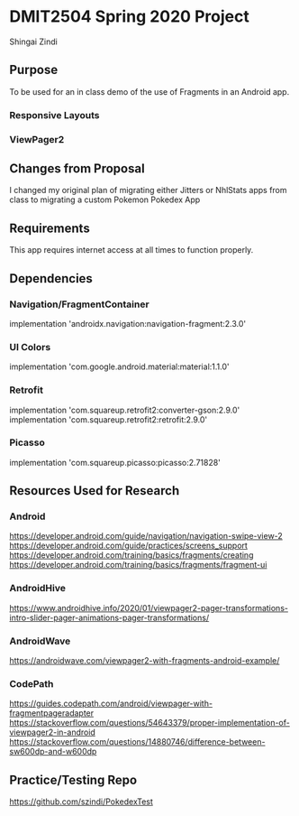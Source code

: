 # DMIT2504 Spring 2020 Project
Shingai Zindi

## Purpose
To be used for an in class demo of the use of Fragments in an Android app.
### Responsive Layouts
### ViewPager2

## 
## Changes from Proposal
I changed my original plan of migrating either Jitters or NhlStats apps from class to migrating a custom Pokemon Pokedex App

## 
## Requirements
This app requires internet access at all times to function properly.

## 
## Dependencies
### Navigation/FragmentContainer
implementation 'androidx.navigation:navigation-fragment:2.3.0'

### UI Colors
implementation 'com.google.android.material:material:1.1.0'

### Retrofit
implementation 'com.squareup.retrofit2:converter-gson:2.9.0'
implementation 'com.squareup.retrofit2:retrofit:2.9.0'

### Picasso
implementation 'com.squareup.picasso:picasso:2.71828'

## 
## Resources Used for Research
### Android
https://developer.android.com/guide/navigation/navigation-swipe-view-2
https://developer.android.com/guide/practices/screens_support
https://developer.android.com/training/basics/fragments/creating
https://developer.android.com/training/basics/fragments/fragment-ui
### AndroidHive
https://www.androidhive.info/2020/01/viewpager2-pager-transformations-intro-slider-pager-animations-pager-transformations/
### AndroidWave
https://androidwave.com/viewpager2-with-fragments-android-example/
### CodePath
https://guides.codepath.com/android/viewpager-with-fragmentpageradapter
https://stackoverflow.com/questions/54643379/proper-implementation-of-viewpager2-in-android
https://stackoverflow.com/questions/14880746/difference-between-sw600dp-and-w600dp

## 
## Practice/Testing Repo
https://github.com/szindi/PokedexTest
